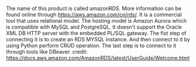 The name of this product is called amazonRDS. More information can be found online through https://aws.amazon.com/cn/rds/.
It is a commercial tool that uses relational model.
The hosting model is Amazon Aurora which is compatible with MySQL and PostgreSQL. It doesn't support the Oracle XML DB HTTP server with the embedded PL/SQL gateway.
The fist step of connecting it is to create an RDS MYSQL instance. And then connect to it by using Python perform CRUD operation. The last step is to connect to it through tools like DBeaver.
credit: https://docs.aws.amazon.com/AmazonRDS/latest/UserGuide/Welcome.html
